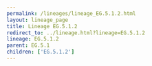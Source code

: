 ```yaml
---
permalink: /lineages/lineage_EG.5.1.2.html
layout: lineage_page
title: Lineage EG.5.1.2
redirect_to: ../lineage.html?lineage=EG.5.1.2
lineage: EG.5.1.2
parent: EG.5.1
children: ['EG.5.1.2']
---
```

